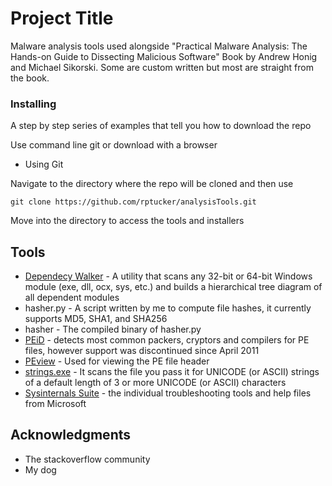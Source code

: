 # Project Title

Malware analysis tools used alongside "Practical Malware Analysis: The Hands-on Guide to Dissecting Malicious Software" Book by Andrew Honig and Michael Sikorski. Some are custom written but most are straight from the book.


### Installing

A step by step series of examples that tell you how to download the repo

Use command line git or download with a browser


* Using Git

Navigate to the directory where the repo will be cloned and then use
```
git clone https://github.com/rptucker/analysisTools.git
```
Move into the directory to access the tools and installers

## Tools
* [Dependecy Walker](http://www.dependencywalker.com/) - A utility that scans any 32-bit or 64-bit Windows module (exe, dll, ocx, sys, etc.) and builds a hierarchical tree diagram of all dependent modules
* hasher.py - A script written by me to compute file hashes, it currently supports MD5, SHA1, and SHA256
* hasher - The compiled binary of hasher.py
* [PEiD](https://www.aldeid.com/wiki/PEiD) - detects most common packers, cryptors and compilers for PE files, however support was discontinued since April 2011
* [PEview](https://www.aldeid.com/wiki/PEView) - Used for viewing the PE file header
* [strings.exe](https://docs.microsoft.com/en-us/sysinternals/downloads/strings) - It scans the file you pass it for UNICODE (or ASCII) strings of a default length of 3 or more UNICODE (or ASCII) characters
* [Sysinternals Suite](https://docs.microsoft.com/en-us/sysinternals/downloads/sysinternals-suite) - the individual troubleshooting tools and help files from Microsoft
## Acknowledgments

* The stackoverflow community
* My dog
